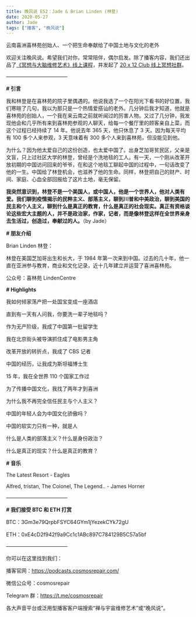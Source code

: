```yaml
---
title: 晚风说 E52：Jade & Brian Linden (林登)
date: 2020-05-27
author: Jade
tags: ["播客", "晚风说"]
---
```


云南喜洲喜林苑创始人、一个把生命奉献给了中国土地与文化的老外

<!--more-->

欢迎关注晚风说。希望我们对你，常常陪伴，偶尔启发。除了播客内容，我们还出品了[《冥想与大脑维修艺术》线上课程](https://mp.weixin.qq.com/s?__biz=MzA5Nzk4MDMxMg==&mid=2247484680&idx=1&sn=2a5b8f1e1f1c1e6820adf5cc95d997fe&chksm=9099dfffa7ee56e9408aa248731e3e3e502c984ca1e577decc28d66d458f2e93a600dc6d6b40&scene=21#wechat_redirect)，并发起了 [20 x 12 Club 线上冥想社群](https://mp.weixin.qq.com/s?__biz=MzA5Nzk4MDMxMg==&mid=2247484834&idx=1&sn=ebd2c537b12e63baef2e9eaac505c26b&chksm=9099df55a7ee5643ab84485931d52082bbb2a6ee7078bdd536faf2cbbcb7bb22783aeaf13d4b&scene=21#wechat_redirect)。

————————————

**# 引言**

 我和林登是在喜林苑的院子里偶遇的。他说我选了一个在阳光下看书的好位置，我们寒暄了几句，我以为那只是一个热情爱搭讪的老外。几分钟后我才知道，他就是喜林苑的创始人，一个我在来云南之前就听闻过的厉害人物。又过了几分钟，我发现他会和几乎所有来到喜林苑参观的人聊天，给每一个餐厅里的顾客亲自上菜，而这个过程已经持续了 14 年。他说去年 365 天，他只休息了 3 天。因为每天平均有 100 多个人来参观，3 天意味着有 300 多个人来到喜林苑，但没能见到他。

为什么？因为他太爱自己的这份创造，也太爱中国了。出身芝加哥贫民区，父亲是文盲，只上过社区大学的林登，曾经是个洗地毯的工人。有一天，一个刚从改革开放初期的中国访问回来的爷爷，在和这个地毯工聊起中国的过程中，一句话改变了他的一生。中国给了林登机会，也滋养了他的生命。同样，林登把自己的财产、时间、家庭、心血全部回报给了这片土地，毫无保留。

**我突然意识到，林登不是一个美国人，或中国人，他是一个世界人，他对人类有爱。我们聊到疫情揭示的民粹主义、部落主义，聊到川普和中美政治，聊到美国的民主和个人主义，聊到什么是真正的教育，什么是真正的社会现实。真正有资格谈论这些宏大主题的人，并不是政治家，作家，记者，而是像林登这样在全世界亲身去生活过，创造过，奉献过的人。**（by Jade）

**# 朋友介绍**

Brian Linden 林登：

林登在美国芝加哥出生和长大，于 1984 年第一次来到中国。过去的几十年，他一直在亚洲参与教育，商业和文化记录，近十几年建立并运营了喜洲喜林苑。

公众号：喜林苑 LindenCentre

**# Highlights**

我如何倾家荡产把一处国宝变成一座酒店

直到有一天有人问我，你要洗一辈子地毯吗？

作为无产阶级，我成了中国第一批留学生

我在北京街头被导演抓住成了电影男主角

改革开放的转折点，我成了 CBS 记者

中国的经历，让我成为斯坦福博士生

15 年，我在全世界 110 个国家工作过

为了传播中国文化，我找了两年才到喜洲

为什么我不再完全信任民主与个人主义？

中国的年轻人会为中国文化骄傲吗？

中国的软实力只有一种，就是人

什么是人类的部落主义？什么是身份政治？

什么是真正的现实？什么是真正的教育？


**# 音乐**

The Latest Resort - Eagles

Alfred, tristan, The Colonel, The Legend.. - James Horner

————————————

**# 我们接受 BTC 和 ETH 打赏**

BTC：3Gm3e79QrpbFSYC64GYm1jYezekCYk72gU

ETH：0xE4cD2f942f9a9Cc1c1ABc897C784129B5C57a5bf

————————————

你可以在这里找到我们：

播客官网：https://podcasts.cosmosrepair.com/

微信公众号：cosmosrepair

Telegram 群：https://t.me/cosmosrepair

各大声音平台或泛用型播客客户端搜索“禅与宇宙维修艺术”或“晚风说”。